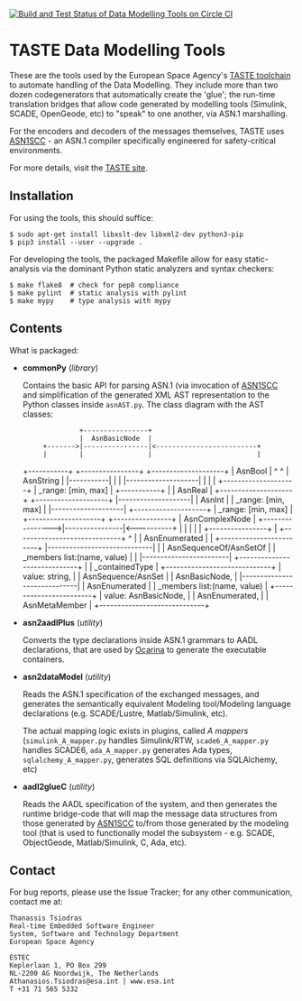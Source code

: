 [![Build and Test Status of Data Modelling Tools on Circle CI](https://circleci.com/gh/ttsiodras/DataModellingTools.svg?&style=shield&circle-token=9df10d36b6b4ccd923415a5890155b7bf54b95c5)](https://circleci.com/gh/ttsiodras/DataModellingTools/tree/master)

TASTE Data Modelling Tools
==========================

These are the tools used by the European Space Agency's [TASTE toolchain](https://taste.tuxfamily.org/)
to automate handling of the Data Modelling. They include more than two
dozen codegenerators that automatically create the 'glue'; the run-time translation
bridges that allow code generated by modelling tools (Simulink, SCADE, OpenGeode, etc)
to "speak" to one another, via ASN.1 marshalling.

For the encoders and decoders of the messages
themselves, TASTE uses [ASN1SCC](https://github.com/ttsiodras/asn1scc) - an ASN.1
compiler specifically engineered for safety-critical environments.

For more details, visit the [TASTE site](https://taste.tuxfamily.org/).

Installation
------------

For using the tools, this should suffice:

    $ sudo apt-get install libxslt-dev libxml2-dev python3-pip
    $ pip3 install --user --upgrade .

For developing the tools, the packaged Makefile allow for easy static-analysis
via the dominant Python static analyzers and syntax checkers:

    $ make flake8  # check for pep8 compliance
    $ make pylint  # static analysis with pylint
    $ make mypy    # type analysis with mypy

Contents
--------

What is packaged:

- **commonPy** (*library*)

    Contains the basic API for parsing ASN.1 (via invocation of 
    [ASN1SCC](https://github.com/ttsiodras/asn1scc) and simplification
    of the generated XML AST representation to the Python classes
    inside `asnAST.py`. The class diagram with the AST classes:

                    +----------------+
                    |  AsnBasicNode  |
           +------->|----------------|<-------------------------+
           |        |                |                          |
     +-----------+  +----------------+               +--------------------+
     |  AsnBool  |     ^          ^                  |     AsnString      |
     |-----------|     |          |                  |--------------------|
     |           |     |      +--------------------+ | _range: [min, max] |
     +-----------+     |      |      AsnReal       | +--------------------+
       +--------------------+ |--------------------|
       |       AsnInt       | | _range: [min, max] |
       |--------------------| +--------------------+
       | _range: [min, max] |
       +--------------------+          +----------------+
                                       | AsnComplexNode |
                     +---------------->|----------------|<----------+
                     |                 |                |           |
                     |                 +----------------+           |
      +-----------------------------+           ^                   |
      |        AsnEnumerated        |           |      +------------------------+
      |-----------------------------|           |      | AsnSequenceOf/AsnSetOf |
      | _members list:(name, value) |           |      |------------------------|
      +-----------------------------+           |      | _containedType         |
                       +-----------------------------+ | value: string,         |
                       |     AsnSequence/AsnSet      | |        AsnBasicNode,   |
                       |-----------------------------| |        AsnEnumerated   |
                       | _members list:(name, value) | +------------------------+
                       | value: AsnBasicNode,        |
                       |        AsnEnumerated,       |
                       |        AsnMetaMember        |
                      +-----------------------------+

- **asn2aadlPlus** (*utility*)

    Converts the type declarations inside ASN.1 grammars to AADL
    declarations, that are used by [Ocarina](https://github.com/OpenAADL/ocarina)
    to generate the executable containers.

- **asn2dataModel** (*utility*)

    Reads the ASN.1 specification of the exchanged messages, and generates
    the semantically equivalent Modeling tool/Modeling language declarations
    (e.g. SCADE/Lustre, Matlab/Simulink, etc). 

    The actual mapping logic exists in plugins, called *A mappers*
    (`simulink_A_mapper.py` handles Simulink/RTW, `scade6_A_mapper.py`
    handles SCADE6, `ada_A_mapper.py` generates Ada types,
    `sqlalchemy_A_mapper.py`, generates SQL definitions via SQLAlchemy, etc)

- **aadl2glueC** (*utility*)

    Reads the AADL specification of the system, and then generates the runtime
    bridge-code that will map the message data structures from those generated
    by [ASN1SCC](https://github.com/ttsiodras/asn1scc) to/from those generated
    by the modeling tool (that is used to functionally model the subsystem -
    e.g. SCADE, ObjectGeode, Matlab/Simulink, C, Ada, etc).

Contact
-------

For bug reports, please use the Issue Tracker; for any other communication,
contact me at:

    Thanassis Tsiodras
    Real-time Embedded Software Engineer 
    System, Software and Technology Department
    European Space Agency

    ESTEC
    Keplerlaan 1, PO Box 299
    NL-2200 AG Noordwijk, The Netherlands
    Athanasios.Tsiodras@esa.int | www.esa.int
    T +31 71 565 5332
